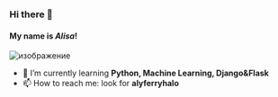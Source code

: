 ### Hi there 👋
#### My name is *Alisa*!

![изображение](https://user-images.githubusercontent.com/61160686/112589549-1ad37f80-8e23-11eb-9d35-bd985813b30a.png)

- 🌱 I’m currently learning **Python, Machine Learning, Django&Flask**
- 📫 How to reach me: look for **alyferryhalo**
